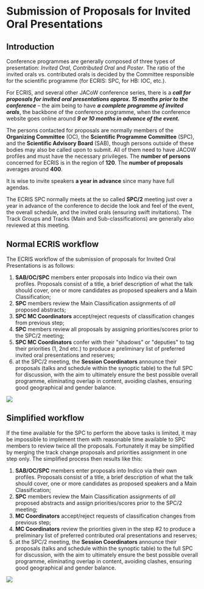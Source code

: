 # Submission of Proposals for Invited Oral Presentations

## Introduction

Conference programmes are generally composed of three types of presentation: *Invited Oral*, *Contributed Oral* and *Poster*. The ratio of the invited orals vs. contributed orals is decided by the Committee responsible for the scientific programme (for ECRIS: SPC, for HB: IOC, etc.).

For ECRIS, and several other JACoW conference series, there is a ***call  for proposals for invited oral presentations approx. 15 months prior to the conference*** – the aim being to have ***a complete programme of invited orals***, the backbone of the conference programme, when the conference website goes online around ***9 or 10 months in advance of the event.***

The persons contacted for proposals are normally members of the **Organizing Committee** (OC), the **Scientific Programme Committee** (SPC), and the **Scientific Advisory Board** (SAB), though persons outside of these bodies may also be called upon to submit. All of them need to have JACOW  profiles and must have the necessary privileges. 
The **number of persons** concerned for ECRIS is in the region of **120**. The **number of proposals** averages around **400**. 

It is wise to invite speakers **a year in advance** since many have full agendas.

The ECRIS SPC normally meets at the so called **SPC/2** meeting just over a year in advance of the conference to decide the look and feel of the event, the overall schedule, and the invited orals (ensuring swift invitations). The Track Groups and Tracks (Main and Sub-classifications) are generally also reviewed at this meeting.

## Normal ECRIS workflow

The ECRIS workflow of the submission of proposals for Invited Oral Presentations is as follows:

1. **SAB/OC/SPC** members enter proposals into Indico via their own profiles. Proposals consist of a title, a brief description of what the talk should cover, one or more candidates as proposed speakers and a Main Classification;
2. **SPC** members review the Main Classification assignments of *all* proposed abstracts;
3. **SPC MC Coordinators** accept/reject requests of classification changes from previous step;
4. **SPC** members review all proposals by assigning priorities/scores prior to the SPC/2 meeting;
5. **SPC MC Coordinators** confer with their "shadows" or "deputies" to tag their priorities (1, 2nd etc.) to produce a preliminary list of preferred invited oral presentations and reserves;
6. at the SPC/2 meeting, the **Session Coordinators** announce their proposals (talks and schedule within the synoptic table) to the full SPC for discussion, with the aim to ultimately ensure the best possible overall programme, eliminating overlap in content, avoiding clashes, ensuring good geographical and gender balance.

![](img/workflow.png)

## Simplified workflow

If the time available for the SPC to perform the above tasks is limited, it may be impossible to implement them with reasonable time available to SPC members to review twice all the proposals. Fortunately it may be simplified by merging the track change proposals and priorities assignment in one step only. The simplified process then results like this:

1. **SAB/OC/SPC** members enter proposals into Indico via their own profiles. Proposals consist of a title, a brief description of what  the talk should cover, one or more candidates as proposed speakers and a Main Classification;
2. **SPC** members review the Main Classification assignments of *all* proposed abstracts and assign priorities/scores prior to the SPC/2 meeting;
3. **MC Coordinators** accept/reject requests of classification changes from previous step;
4. **MC Coordinators** review the priorities given in the step #2 to produce a preliminary list of preferred contributed oral presentations and reserves;
5. at the SPC/2 meeting, the **Session Coordinators** announce their proposals (talks and schedule within the synoptic table) to the full SPC for discussion, with the aim to ultimately ensure the best possible overall programme, eliminating overlap in content, avoiding clashes, ensuring good geographical and gender balance.

![](img/workflow_s.png)
